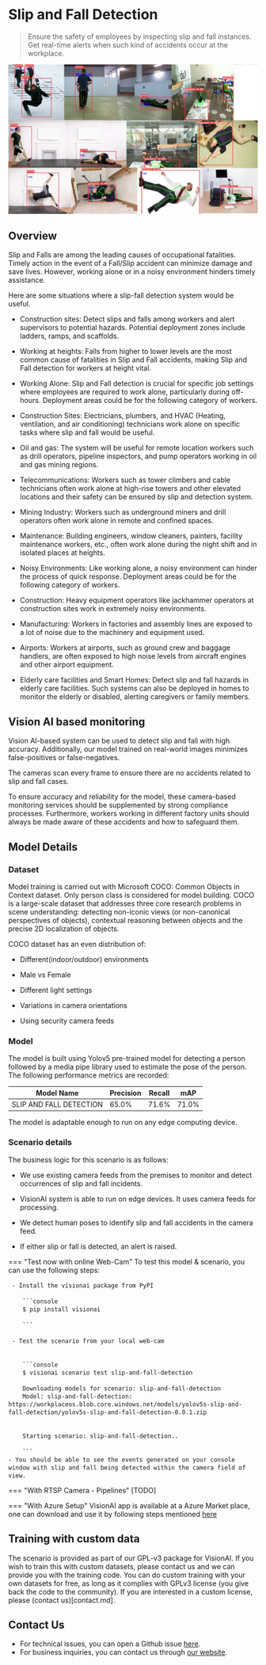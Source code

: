 # **Slip and Fall Detection** 

> Ensure the safety of employees by inspecting slip and fall instances. Get real-time alerts when such kind of accidents occur at the workplace. 

![Slip and Fall Detection](../img/slipandfall_collage.jpg)

## Overview

Slip and Falls are among the leading causes of occupational fatalities. Timely action in the event of a Fall/Slip accident can minimize damage and save lives. However, working alone or in a noisy environment hinders timely assistance.  

Here are some situations where a slip-fall detection system would be useful. 

- Construction sites: Detect slips and falls among workers and alert supervisors to potential hazards. Potential deployment zones include ladders, ramps, and scaffolds.  

- Working at heights: Falls from higher to lower levels are the most common cause of fatalities in Slip and Fall accidents, making Slip and Fall detection for workers at height vital. 


- Working Alone: Slip and Fall detection is crucial for specific job settings where employees are required to work alone, particularly during off-hours. Deployment areas could be for the following category of workers. 

- Construction Sites: Electricians, plumbers, and HVAC (Heating, ventilation, and air conditioning) technicians work alone on specific tasks where slip and fall would be useful. 

- Oil and gas: The system will be useful for remote location workers such as drill operators, pipeline inspectors, and pump operators working in oil and gas mining regions. 

- Telecommunications: Workers such as tower climbers and cable technicians often work alone at high-rise towers and other elevated locations and their safety can be ensured by slip and detection system. 

- Mining Industry: Workers such as underground miners and drill operators often work alone in remote and confined spaces. 

- Maintenance: Building engineers, window cleaners, painters, facility maintenance workers, etc., often work alone during the night shift and in isolated places at heights.
 

- Noisy Environments: Like working alone, a noisy environment can hinder the process of quick response. Deployment areas could be for the following category of workers.  
 
- Construction: Heavy equipment operators like jackhammer operators at construction sites work in extremely noisy environments. 

 

- Manufacturing: Workers in factories and assembly lines are exposed to a lot of noise due to the machinery and equipment used. 

 

- Airports: Workers at airports, such as ground crew and baggage handlers, are often exposed to high noise levels from aircraft engines and other airport equipment. 


- Elderly care facilities and Smart Homes: Detect slip and fall hazards in elderly care facilities. Such systems can also be deployed in homes to monitor the elderly or disabled, alerting caregivers or family members. 

## Vision AI based monitoring 

Vision AI-based system can be used to detect slip and fall with high accuracy. Additionally, our model trained on real-world images minimizes false-positives or false-negatives.  

The cameras scan every frame to ensure there are no accidents related to slip and fall cases. 

To ensure accuracy and reliability for the model, these camera-based monitoring services should be supplemented by strong compliance processes. Furthermore, workers working in different factory units should always be made aware of these accidents and how to safeguard them. 

## Model Details 

### Dataset 

Model training is carried out with Microsoft COCO: Common Objects in Context dataset. Only person class is considered for model building. COCO is a  large-scale dataset that addresses three core research problems in scene understanding: detecting non-iconic views (or non-canonical perspectives of objects), contextual reasoning between objects and the precise 2D localization of objects. 

COCO dataset has an even distribution of: 

- Different(indoor/outdoor) environments 

- Male vs Female  

- Different light settings 

- Variations in camera orientations 

- Using security camera feeds 

### Model 

The model is built using Yolov5 pre-trained model for detecting a person followed by a media pipe library used to estimate the pose of the person. The following performance metrics are recorded: 



<div class="table">
    <table class="fl-table">
        <thead>
        <tr><th>Model Name</th>
            <th>Precision</th>
            <th>Recall</th>
            <th> mAP  </th>  
        </thead>
        <tbody>
        <tr>
            <td>SLIP AND FALL DETECTION</td>
            <td>65.0% </td>
            <td>71.6% </td>
            <td>71.0% </td>
        </tr>
        </tbody>
    </table>
</div>



The model is adaptable enough to run on any edge computing device. 


### Scenario details


The business logic for this scenario is as follows: 

- We use existing camera feeds from the premises to monitor and detect occurrences of slip and fall incidents. 

- VisionAI system is able to run on edge devices. It uses camera feeds for processing. 

- We detect human poses to identify slip and fall accidents in the camera feed.  
- If either slip or fall is detected, an alert is raised.

=== "Test now with online Web-Cam"
     To test this model & scenario, you can use the following steps:

     - Install the visionai package from PyPI
     
        ```console
        $ pip install visionai
        
        ```
     
     - Test the scenario from your local web-cam
     

        ```console
        $ visionai scenario test slip-and-fall-detection

        Downloading models for scenario: slip-and-fall-detection
        Model: slip-and-fall-detection: https://workplaceos.blob.core.windows.net/models/yolov5s-slip-and-fall-detection/yolov5s-slip-and-fall-detection-0.0.1.zip
        

        Starting scenario: slip-and-fall-detection..

        ```
    - You should be able to see the events generated on your console window with slip and fall being detected within the camera field of view.

=== "With RTSP Camera - Pipelines"
     [TODO]
 
=== "With Azure Setup"
     VisionAI app is available at a Azure Market place, one can download and use it by following steps mentioned [here](../overview/azure-managed-app.md)


## Training with custom data

The scenario is provided as part of our GPL-v3 package for VisionAI. If you wish to train this with custom datasets, please contact us and we can provide you with the training code. You can do custom training with your own datasets for free, as long as it complies with GPLv3 license (you give back the code to the community). If you are interested in a custom license, please (contact us)[contact.md].


## Contact Us

- For technical issues, you can open a Github issue [here](https://github.com/visionify/visionai).
- For business inquiries, you can contact us through [our website](https://visionify.ai/contact).